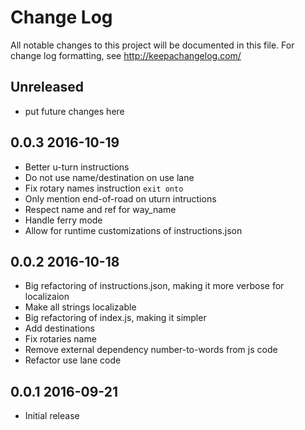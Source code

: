 # Change Log
All notable changes to this project will be documented in this file. For change log formatting, see http://keepachangelog.com/

## Unreleased

- put future changes here

## 0.0.3 2016-10-19

- Better u-turn instructions
- Do not use name/destination on use lane
- Fix rotary names instruction `exit onto`
- Only mention end-of-road on uturn intructions
- Respect name and ref for way_name
- Handle ferry mode
- Allow for runtime customizations of instructions.json

## 0.0.2 2016-10-18

- Big refactoring of instructions.json, making it more verbose for localizaion
- Make all strings localizable
- Big refactoring of index.js, making it simpler
- Add destinations
- Fix rotaries name
- Remove external dependency number-to-words from js code
- Refactor use lane code

## 0.0.1 2016-09-21

- Initial release
